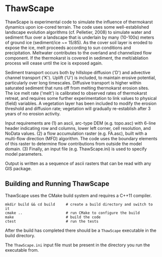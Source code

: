 # ThawScape

ThawScape is experimental code to simulate the influence of thermokarst dynamics upon ice-cored terrain.
The code uses some well-established landscape evolution algorithms (cf. Pelletier, 2008) to simulate water and sediment flux over a landscape that is underlain by many (10-100s) meters of ground ice (sediment/ice ~= 15/85). As the cover soil layer is eroded to expose the ice, melt proceeds according to sun conditions and precipitation. Meltwater contributes to the overland and channelized flow component. If the thermokarst is covered in sediment, the melt/ablation process will cease until the ice is exposed again.

Sediment transport occurs both by hillslope diffusion ('D') and advective channel transport ('K'). Uplift ('U') is included, to maintain erosive potential, particularly over long timescales. Diffusive transport is higher within saturated sediment that runs off from melting thermokarst erosion sites. The ice melt rate ('melt') is calibrated to observed rates of thermokarst retreat, and requires some further experimentation to link values to physical (field) variables. A vegetation layer has been included to modify the erosion threshold and diffusion rate; vegetation will gradually re-establish after 3 years of no erosion activity.

Input requirements are (1) an ascii, arc-type DEM (e.g. topo.asc) with 6-line header indicating row and columns, lower left corner, cell resolution, and NoData values. (2) a flow accumulation raster (e.g. FA.asc), built with a multi-flow direction (MFD) algorithm. The code uses the boundary elements of this raster to determine flow contributions from outside the model domain. (3) Finally, an input file (e.g. ThawScape.ini) is used to specify model parameters.

Output is written as a sequence of ascii rasters that can be read with any GIS package.

## Building and Running ThawScape

ThawScape uses the CMake build system and requires a C++11 compiler.

```
mkdir build && cd build     # create a build directory and switch to it
cmake ..                    # run CMake to configure the build
make                        # build the code
ctest                       # run the tests
```

After the build has completed there should be a `ThawScape` executable in the
build directory.

The `ThawScape.ini` input file must be present in the directory you run the
executable from.
